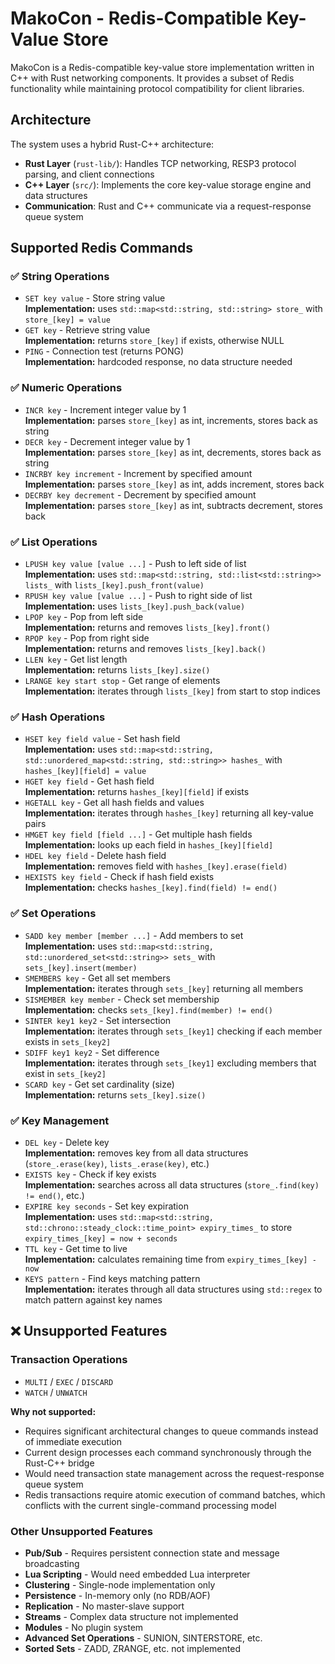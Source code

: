 # MakoCon - Redis-Compatible Key-Value Store

MakoCon is a Redis-compatible key-value store implementation written in C++ with Rust networking components. It provides a subset of Redis functionality while maintaining protocol compatibility for client libraries.

## Architecture

The system uses a hybrid Rust-C++ architecture:

- **Rust Layer** (`rust-lib/`): Handles TCP networking, RESP3 protocol parsing, and client connections
- **C++ Layer** (`src/`): Implements the core key-value storage engine and data structures
- **Communication**: Rust and C++ communicate via a request-response queue system

## Supported Redis Commands

### ✅ String Operations
- `SET key value` - Store string value  
  **Implementation:** uses `std::map<std::string, std::string> store_` with `store_[key] = value`
- `GET key` - Retrieve string value  
  **Implementation:** returns `store_[key]` if exists, otherwise NULL
- `PING` - Connection test (returns PONG)  
  **Implementation:** hardcoded response, no data structure needed

### ✅ Numeric Operations  
- `INCR key` - Increment integer value by 1  
  **Implementation:** parses `store_[key]` as int, increments, stores back as string
- `DECR key` - Decrement integer value by 1  
  **Implementation:** parses `store_[key]` as int, decrements, stores back as string
- `INCRBY key increment` - Increment by specified amount  
  **Implementation:** parses `store_[key]` as int, adds increment, stores back
- `DECRBY key decrement` - Decrement by specified amount  
  **Implementation:** parses `store_[key]` as int, subtracts decrement, stores back

### ✅ List Operations
- `LPUSH key value [value ...]` - Push to left side of list  
  **Implementation:** uses `std::map<std::string, std::list<std::string>> lists_` with `lists_[key].push_front(value)`
- `RPUSH key value [value ...]` - Push to right side of list  
  **Implementation:** uses `lists_[key].push_back(value)`
- `LPOP key` - Pop from left side  
  **Implementation:** returns and removes `lists_[key].front()`
- `RPOP key` - Pop from right side  
  **Implementation:** returns and removes `lists_[key].back()`
- `LLEN key` - Get list length  
  **Implementation:** returns `lists_[key].size()`
- `LRANGE key start stop` - Get range of elements  
  **Implementation:** iterates through `lists_[key]` from start to stop indices

### ✅ Hash Operations
- `HSET key field value` - Set hash field  
  **Implementation:** uses `std::map<std::string, std::unordered_map<std::string, std::string>> hashes_` with `hashes_[key][field] = value`
- `HGET key field` - Get hash field  
  **Implementation:** returns `hashes_[key][field]` if exists
- `HGETALL key` - Get all hash fields and values  
  **Implementation:** iterates through `hashes_[key]` returning all key-value pairs
- `HMGET key field [field ...]` - Get multiple hash fields  
  **Implementation:** looks up each field in `hashes_[key][field]`
- `HDEL key field` - Delete hash field  
  **Implementation:** removes field with `hashes_[key].erase(field)`
- `HEXISTS key field` - Check if hash field exists  
  **Implementation:** checks `hashes_[key].find(field) != end()`

### ✅ Set Operations
- `SADD key member [member ...]` - Add members to set  
  **Implementation:** uses `std::map<std::string, std::unordered_set<std::string>> sets_` with `sets_[key].insert(member)`
- `SMEMBERS key` - Get all set members  
  **Implementation:** iterates through `sets_[key]` returning all members
- `SISMEMBER key member` - Check set membership  
  **Implementation:** checks `sets_[key].find(member) != end()`
- `SINTER key1 key2` - Set intersection  
  **Implementation:** iterates through `sets_[key1]` checking if each member exists in `sets_[key2]`
- `SDIFF key1 key2` - Set difference  
  **Implementation:** iterates through `sets_[key1]` excluding members that exist in `sets_[key2]`
- `SCARD key` - Get set cardinality (size)  
  **Implementation:** returns `sets_[key].size()`

### ✅ Key Management
- `DEL key` - Delete key  
  **Implementation:** removes key from all data structures (`store_.erase(key)`, `lists_.erase(key)`, etc.)
- `EXISTS key` - Check if key exists  
  **Implementation:** searches across all data structures (`store_.find(key) != end()`, etc.)
- `EXPIRE key seconds` - Set key expiration  
  **Implementation:** uses `std::map<std::string, std::chrono::steady_clock::time_point> expiry_times_` to store `expiry_times_[key] = now + seconds`
- `TTL key` - Get time to live  
  **Implementation:** calculates remaining time from `expiry_times_[key] - now`
- `KEYS pattern` - Find keys matching pattern  
  **Implementation:** iterates through all data structures using `std::regex` to match pattern against key names


## ❌ Unsupported Features

### Transaction Operations
- `MULTI` / `EXEC` / `DISCARD`
- `WATCH` / `UNWATCH`

**Why not supported:**
- Requires significant architectural changes to queue commands instead of immediate execution
- Current design processes each command synchronously through the Rust-C++ bridge
- Would need transaction state management across the request-response queue system
- Redis transactions require atomic execution of command batches, which conflicts with the current single-command processing model

### Other Unsupported Features
- **Pub/Sub** - Requires persistent connection state and message broadcasting
- **Lua Scripting** - Would need embedded Lua interpreter
- **Clustering** - Single-node implementation only
- **Persistence** - In-memory only (no RDB/AOF)
- **Replication** - No master-slave support
- **Streams** - Complex data structure not implemented
- **Modules** - No plugin system
- **Advanced Set Operations** - SUNION, SINTERSTORE, etc.
- **Sorted Sets** - ZADD, ZRANGE, etc. not implemented

